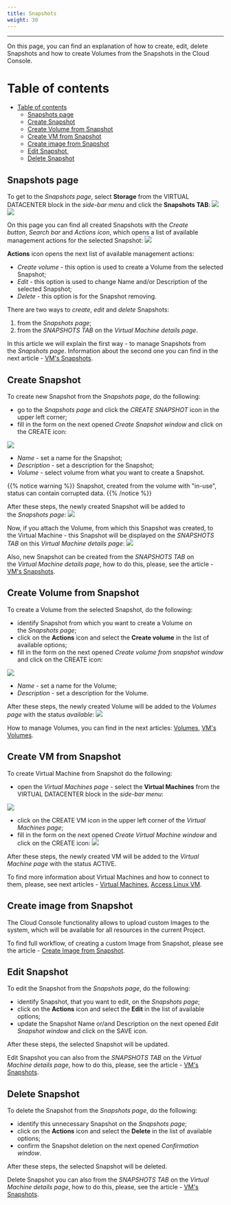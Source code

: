 ```yaml
---
title: Snapshots
weight: 30
---
```

___
On this page, you can find an explanation of how to create, edit, delete Snapshots and how to create Volumes from the Snapshots in the Cloud Console.

# Table of contents
- [Table of contents](#table-of-contents)
  - [Snapshots page](#snapshots-page)
  - [Create Snapshot](#create-snapshot)
  - [Create Volume from Snapshot](#create-volume-from-snapshot)
  - [Create VM from Snapshot](#create-vm-from-snapshot)
  - [Create image from Snapshot](#create-image-from-snapshot)
  - [Edit Snapshot ](#edit-snapshot)
  - [Delete Snapshot](#delete-snapshot)

## Snapshots page
To get to the *Snapshots page*, select **Storage** from the VIRTUAL DATACENTER block in the *side-bar menu* and click the **Snapshots TAB**:
![](../../../assets/images/vol/1.png?width=15pc&classes=border,shadow) 
![](../../../assets/images/snap/1.png?width=30pc&classes=border,shadow)  

On this page you can find all created Snapshots with the *Create button*, *Search bar* and *Actions icon*, which opens a list of available management actions for the selected Snapshot:
![](../../../assets/images/snap/2.png?classes=border,shadow)

**Actions** icon opens the next list of available management actions:
- *Create volume* - this option is used to create a Volume from the selected Snapshot;
- *Edit* - this option is used to change Name and/or Description of the selected Snapshot;
- *Delete* - this option is for the Snapshot removing.

There are two ways to *create*, *edit* and *delete* Snapshots:
1. from the *Snapshots page*;
2. from the *SNAPSHOTS TAB* on the *Virtual Machine details page*.

In this article we will explain the first way - to manage Snapshots from the *Snapshots page*. Information about the second one you can find in the next article - [VM's Snapshots](https://docs.ventuscloud.eu/products/storage/manage-snapshots/).  

## Create Snapshot
To create new Snapshot from the *Snapshots page*, do the following:
- go to the *Snapshots page* and click the *CREATE SNAPSHOT* icon in the upper left corner;
- fill in the form on the next opened *Create Snapshot window* and click on the CREATE icon:

![](../../../assets/images/snap/3.png?width=35pc&classes=border,shadow) 
  - *Name* - set a name for the Snapshot;
  - *Description* - set a description for the Snapshot;
  - *Volume* - select volume from what you want to create a Snapshot.

{{% notice warning %}}
Snapshot, created from the volume with "in-use", status can contain corrupted data.
{{% /notice %}}  

After these steps, the newly created Snapshot will be added to the *Snapshots page*:
![](../../../assets/images/snap/4.png?classes=border,shadow)

Now, if you attach the Volume, from which this Snapshot was created,  to the Virtual Machine - this Snapshot will be displayed on the *SNAPSHOTS TAB* on this *Virtual Machine details page*:
![](../../../assets/images/snap/5.png?classes=border,shadow)

Also, new Snapshot can be created from the *SNAPSHOTS TAB* on the *Virtual Machine details page*, how to do this, please, see the article - [VM's Snapshots](https://docs.ventuscloud.eu/products/storage/manage-snapshots/).

## Create Volume from Snapshot
To create a Volume from the selected Snapshot, do the following:
- identify Snapshot from which you want to create a Volume on the *Snapshots page*;
- click on the **Actions** icon and select the **Create volume** in the list of available options;
- fill in the form on the next opened *Create volume from snapshot window* and click on the CREATE icon:

![](../../../assets/images/snap/7.png?width=35pc&classes=border,shadow)
  - *Name* - set a name for the Volume;
  - *Description* - set a description for the Volume.

After these steps, the newly created Volume will be added to the *Volumes page* with the status *available*:
![](../../../assets/images/snap/8.png?classes=border,shadow)

How to manage Volumes, you can find in the next articles: [Volumes](https://docs.ventuscloud.eu/products/storage/volumes/), [VM's Volumes](https://docs.ventuscloud.eu/products/storage/manage-volumes/).  

## Create VM from Snapshot
To create Virtual Machine from Snapshot do the following:
- open the *Virtual Machines page* - select the **Virtual Machines** from the VIRTUAL DATACENTER block in the *side-bar menu*:

![](../../../assets/images/vms/1.png?width=15pc&classes=border,shadow)  
- click on the CREATE VM icon in the upper left corner of the *Virtual Machines page*;
- fill in the form on the next opened *Create Virtual Machine window* and click on the CREATE icon:
![](../../../assets/images/tutorials/0-8.png?width=30pc&classes=border,shadow)

After these steps, the newly created VM will be added to the *Virtual Machine page* with the status ACTIVE.

To find more information about Virtual Machines and how to connect to them, please, see next articles - [Virtual Machines](https://docs.ventuscloud.eu/products/compute/virtual-machines/), [Access Linux VM](https://docs.ventuscloud.eu/products/compute/connect-linux-vm/). 

## Create image from Snapshot
The Cloud Console functionality allows to upload custom Images to the system, which will be available for all resources in the current Project.

To find full workflow, of creating a custom Image from Snapshot, please see the article - [Create Image from Snapshot](https://docs.ventuscloud.eu/products/images/image-from-snapshot/).

## Edit Snapshot 
To edit the Snapshot from the *Snapshots page*, do the following:
- identify Snapshot, that you want to edit, on the *Snapshots page*;
- click on the **Actions** icon and select the **Edit** in the list of available options;
- update the Snapshot Name or/and Description on the next opened *Edit Snapshot window* and click on the SAVE icon.

After these steps, the selected Snapshot will be updated.  

Edit Snapshot you can also from the *SNAPSHOTS TAB* on the *Virtual Machine details page*, how to do this, please, see the article - [VM's Snapshots](https://docs.ventuscloud.eu/products/storage/manage-snapshots/).


## Delete Snapshot
To delete the Snapshot from the *Snapshots page*, do the following:
- identify this unnecessary Snapshot on the *Snapshots* *page*;
- click on the **Actions** icon and select the **Delete** in the list of available options;
- confirm the Snapshot deletion on the next opened *Confirmation window*.

After these steps, the selected Snapshot will be deleted.

Delete Snapshot you can also from the *SNAPSHOTS TAB* on the *Virtual Machine details page*, how to do this, please, see the article - [VM's Snapshots](https://docs.ventuscloud.eu/products/storage/manage-snapshots/).
